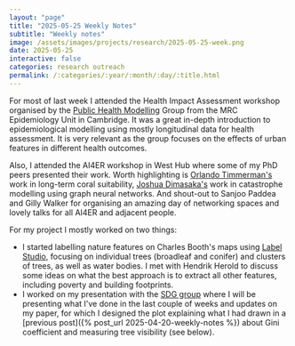 ```yaml
---
layout: "page"
title: "2025-05-25 Weekly Notes"
subtitle: "Weekly notes"
image: /assets/images/projects/research/2025-05-25-week.png
date: 2025-05-25
interactive: false
categories: research outreach
permalink: /:categories/:year/:month/:day/:title.html
---
```


For most of last week I attended the Health Impact Assessment workshop organised by the [Public Health Modelling](https://www.mrc-epid.cam.ac.uk/research/research-areas/public-health-modelling/) Group from the MRC Epidemiology Unit in Cambridge. It was a great in-depth introduction to epidemiological modelling using mostly longitudinal data for health assessment. It is very relevant as the group focuses on the effects of urban features in different health outcomes. 

Also, I attended the AI4ER workshop in West Hub where some of my PhD peers presented their work. Worth highlighting is [Orlando Timmerman's](https://orlando-code.github.io/) work in long-term coral suitability, [Joshua Dimasaka's](https://www.joshuadimasaka.com/) work in catastrophe modelling using graph neural networks. And shout-out to Sanjoo Paddea and Gilly Walker for organising an amazing day of networking spaces and lovely talks for all AI4ER and adjacent people.

For my project I mostly worked on two things:

- I started labelling nature features on Charles Booth's maps using [Label Studio](https://labelstud.io/), focusing on individual trees (broadleaf and conifer) and clusters of trees, as well as water bodies. I met with Hendrik Herold to discuss some ideas on what the best approach is to extract all other features, including poverty and building footprints.
- I worked on my presentation with the [SDG group](https://www.sustainabledesign.arct.cam.ac.uk/) where I will be presenting what I've done in the last couple of weeks and updates on my paper, for which I designed the plot explaining what I had drawn in a [previous post]({% post_url 2025-04-20-weekly-notes %}) about Gini coefficient and measuring tree visibility (see below).
